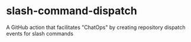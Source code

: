 # slash-command-dispatch

A GitHub action that facilitates "ChatOps" by creating repository dispatch events for slash commands
